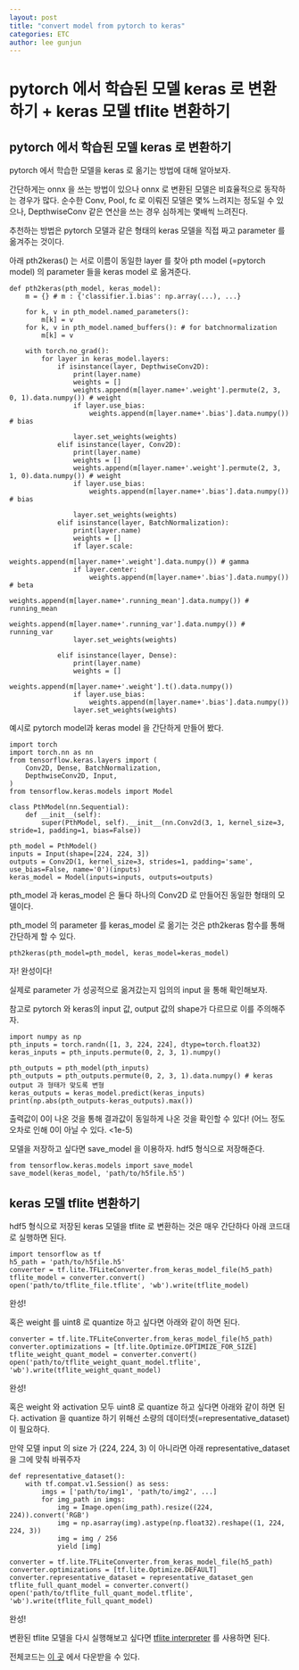 ```yaml
---
layout: post
title: "convert model from pytorch to keras"
categories: ETC
author: lee gunjun
---
```


# pytorch 에서 학습된 모델 keras 로 변환하기 + keras 모델 tflite 변환하기

##  pytorch 에서 학습된 모델 keras 로 변환하기

pytorch 에서 학습한 모델을 keras 로 옮기는 방법에 대해 알아보자.

간단하게는 onnx 을 쓰는 방법이 있으나 onnx 로 변환된 모델은 비효율적으로 동작하는 경우가 많다. 순수한 Conv, Pool, fc 로 이뤄진 모델은 몇% 느려지는 정도일 수 있으나, DepthwiseConv 같은 연산을 쓰는 경우 심하게는 몇배씩 느려진다.

추천하는 방법은 pytorch 모델과 같은 형태의 keras 모델을 직접 짜고 parameter 를 옮겨주는 것이다.

아래 pth2keras() 는 서로 이름이 동일한 layer 를 찾아 pth model (=pytorch model) 의 parameter 들을 keras model 로 옮겨준다.

```
def pth2keras(pth_model, keras_model):
    m = {} # m : {'classifier.1.bias': np.array(...), ...}

    for k, v in pth_model.named_parameters():
        m[k] = v
    for k, v in pth_model.named_buffers(): # for batchnormalization
        m[k] = v

    with torch.no_grad():
        for layer in keras_model.layers:
            if isinstance(layer, DepthwiseConv2D):
                print(layer.name)
                weights = []
                weights.append(m[layer.name+'.weight'].permute(2, 3, 0, 1).data.numpy()) # weight
                if layer.use_bias:
                    weights.append(m[layer.name+'.bias'].data.numpy()) # bias

                layer.set_weights(weights)
            elif isinstance(layer, Conv2D):
                print(layer.name)
                weights = []
                weights.append(m[layer.name+'.weight'].permute(2, 3, 1, 0).data.numpy()) # weight
                if layer.use_bias:
                    weights.append(m[layer.name+'.bias'].data.numpy()) # bias

                layer.set_weights(weights)
            elif isinstance(layer, BatchNormalization):
                print(layer.name)
                weights = []
                if layer.scale:
                    weights.append(m[layer.name+'.weight'].data.numpy()) # gamma
                if layer.center:
                    weights.append(m[layer.name+'.bias'].data.numpy()) # beta
                weights.append(m[layer.name+'.running_mean'].data.numpy()) # running_mean
                weights.append(m[layer.name+'.running_var'].data.numpy()) # running_var
                layer.set_weights(weights)
            
            elif isinstance(layer, Dense):
                print(layer.name)
                weights = []
                weights.append(m[layer.name+'.weight'].t().data.numpy())
                if layer.use_bias:
                    weights.append(m[layer.name+'.bias'].data.numpy())
                layer.set_weights(weights)
```

예시로 pytorch model과 keras model 을 간단하게 만들어 봤다.

```
import torch
import torch.nn as nn
from tensorflow.keras.layers import (
    Conv2D, Dense, BatchNormalization, 
    DepthwiseConv2D, Input, 
)
from tensorflow.keras.models import Model

class PthModel(nn.Sequential):
    def __init__(self):
        super(PthModel, self).__init__(nn.Conv2d(3, 1, kernel_size=3, stride=1, padding=1, bias=False))

pth_model = PthModel()
inputs = Input(shape=[224, 224, 3])
outputs = Conv2D(1, kernel_size=3, strides=1, padding='same', use_bias=False, name='0')(inputs)
keras_model = Model(inputs=inputs, outputs=outputs)
```

pth_model 과 keras_model 은 둘다 하나의 Conv2D 로 만들어진 동일한 형태의 모델이다.

pth_model 의 parameter 를 keras_model 로 옮기는 것은 pth2keras 함수를 통해 간단하게 할 수 있다.

```
pth2keras(pth_model=pth_model, keras_model=keras_model)
```

자! 완성이다!

실제로 parameter 가 성공적으로 옮겨갔는지 임의의 input 을 통해 확인해보자.

참고로 pytorch 와 keras의 input 값, output 값의 shape가 다르므로 이를 주의해주자.

```
import numpy as np
pth_inputs = torch.randn([1, 3, 224, 224], dtype=torch.float32)
keras_inputs = pth_inputs.permute(0, 2, 3, 1).numpy()

pth_outputs = pth_model(pth_inputs)
pth_outputs = pth_outputs.permute(0, 2, 3, 1).data.numpy() # keras output 과 형태가 맞도록 변형
keras_outputs = keras_model.predict(keras_inputs)
print(np.abs(pth_outputs-keras_outputs).max())
```

출력값이 0이 나온 것을 통해 결과값이 동일하게 나온 것을 확인할 수 있다! (어느 정도 오차로 인해 0이 아닐 수 있다. <1e-5)

모델을 저장하고 싶다면 save_model 을 이용하자. hdf5 형식으로 저장해준다.

```
from tensorflow.keras.models import save_model
save_model(keras_model, 'path/to/h5file.h5')
```

## keras 모델 tflite 변환하기

hdf5 형식으로 저장된 keras 모델을 tflite 로 변환하는 것은 매우 간단하다
아래 코드대로 실행하면 된다.

```
import tensorflow as tf
h5_path = 'path/to/h5file.h5'
converter = tf.lite.TFLiteConverter.from_keras_model_file(h5_path)
tflite_model = converter.convert()
open('path/to/tflite_file.tflite', 'wb').write(tflite_model)
```

완성!

혹은 weight 를 uint8 로 quantize 하고 싶다면 아래와 같이 하면 된다.

```
converter = tf.lite.TFLiteConverter.from_keras_model_file(h5_path)
converter.optimizations = [tf.lite.Optimize.OPTIMIZE_FOR_SIZE]
tflite_weight_quant_model = converter.convert()
open('path/to/tflite_weight_quant_model.tflite', 'wb').write(tflite_weight_quant_model)
```

완성!

혹은 weight 와 activation 모두 uint8 로 quantize 하고 싶다면 아래와 같이 하면 된다. activation 을 quantize 하기 위해선 소량의 데이터셋(=representative_dataset)이 필요하다.

만약 모델 input 의 size 가 (224, 224, 3) 이 아니라면 아래 representative_dataset 을 그에 맞춰 바꿔주자

```
def representative_dataset():
    with tf.compat.v1.Session() as sess:
        imgs = ['path/to/img1', 'path/to/img2', ...]
        for img_path in imgs:
            img = Image.open(img_path).resize((224, 224)).convert('RGB')
            img = np.asarray(img).astype(np.float32).reshape((1, 224, 224, 3))
            img = img / 256
            yield [img]

converter = tf.lite.TFLiteConverter.from_keras_model_file(h5_path)
converter.optimizations = [tf.lite.Optimize.DEFAULT]
converter.representative_dataset = representative_dataset_gen
tflite_full_quant_model = converter.convert()
open('path/to/tflite_full_quant_model.tflite', 'wb').write(tflite_full_quant_model)
```

완성!

변환된 tflite 모델을 다시 실행해보고 싶다면 [tflite interpreter](https://www.tensorflow.org/lite/guide/inference#load_and_run_a_model_in_python) 를 사용하면 된다.

전체코드는 [이 곳](https://www.dropbox.com/s/30ix3w8vwk2oe9z/convert.py?dl=0) 에서 다운받을 수 있다.
